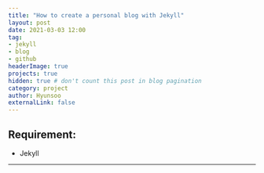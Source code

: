 ```yaml
---
title: "How to create a personal blog with Jekyll"
layout: post
date: 2021-03-03 12:00
tag: 
- jekyll
- blog
- github
headerImage: true
projects: true
hidden: true # don't count this post in blog pagination
category: project
author: Hyunsoo
externalLink: false
---
```


## Requirement:

- Jekyll

---

## 